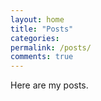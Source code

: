 ```yaml
---
layout: home
title: "Posts"
categories: 
permalink: /posts/
comments: true
---
```

Here are my posts.